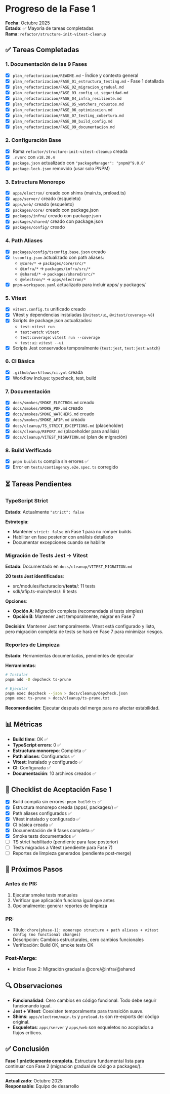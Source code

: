 # Progreso de la Fase 1

**Fecha**: Octubre 2025  
**Estado**: ✅ Mayoría de tareas completadas  
**Rama**: `refactor/structure-init-vitest-cleanup`

## ✅ Tareas Completadas

### 1. Documentación de las 9 Fases
- [x] `plan_refactorizacion/README.md` - Índice y contexto general
- [x] `plan_refactorizacion/FASE_01_estructura_testing.md` - Fase 1 detallada
- [x] `plan_refactorizacion/FASE_02_migracion_gradual.md`
- [x] `plan_refactorizacion/FASE_03_config_ui_seguridad.md`
- [x] `plan_refactorizacion/FASE_04_infra_resiliente.md`
- [x] `plan_refactorizacion/FASE_05_watchers_robustos.md`
- [x] `plan_refactorizacion/FASE_06_optimizacion.md`
- [x] `plan_refactorizacion/FASE_07_testing_cobertura.md`
- [x] `plan_refactorizacion/FASE_08_build_config.md`
- [x] `plan_refactorizacion/FASE_09_documentacion.md`

### 2. Configuración Base
- [x] Rama `refactor/structure-init-vitest-cleanup` creada
- [x] `.nvmrc` con `v18.20.4`
- [x] `package.json` actualizado con `"packageManager": "pnpm@^9.0.0"`
- [x] `package-lock.json` removido (usar solo PNPM)

### 3. Estructura Monorepo
- [x] `apps/electron/` creado con shims (main.ts, preload.ts)
- [x] `apps/server/` creado (esqueleto)
- [x] `apps/web/` creado (esqueleto)
- [x] `packages/core/` creado con package.json
- [x] `packages/infra/` creado con package.json
- [x] `packages/shared/` creado con package.json
- [x] `packages/config/` creado

### 4. Path Aliases
- [x] `packages/config/tsconfig.base.json` creado
- [x] `tsconfig.json` actualizado con path aliases:
  - `@core/*` → `packages/core/src/*`
  - `@infra/*` → `packages/infra/src/*`
  - `@shared/*` → `packages/shared/src/*`
  - `@electron/*` → `apps/electron/*`
- [x] `pnpm-workspace.yaml` actualizado para incluir apps/ y packages/

### 5. Vitest
- [x] `vitest.config.ts` unificado creado
- [x] Vitest y dependencias instaladas (`@vitest/ui`, `@vitest/coverage-v8`)
- [x] Scripts de package.json actualizados:
  - `test`: `vitest run`
  - `test:watch`: `vitest`
  - `test:coverage`: `vitest run --coverage`
  - `test:ui`: `vitest --ui`
- [x] Scripts Jest conservados temporalmente (`test:jest`, `test:jest:watch`)

### 6. CI Básica
- [x] `.github/workflows/ci.yml` creada
- [x] Workflow incluye: typecheck, test, build

### 7. Documentación
- [x] `docs/smokes/SMOKE_ELECTRON.md` creado
- [x] `docs/smokes/SMOKE_PDF.md` creado
- [x] `docs/smokes/SMOKE_WATCHERS.md` creado
- [x] `docs/smokes/SMOKE_AFIP.md` creado
- [x] `docs/cleanup/TS_STRICT_EXCEPTIONS.md` (placeholder)
- [x] `docs/cleanup/REPORT.md` (placeholder para análisis)
- [x] `docs/cleanup/VITEST_MIGRATION.md` (plan de migración)

### 8. Build Verificado
- [x] `pnpm build:ts` compila sin errores ✅
- [x] Error en `tests/contingency.e2e.spec.ts` corregido

## ⏳ Tareas Pendientes

### TypeScript Strict
**Estado**: Actualmente `"strict": false`

**Estrategia**:
- Mantener `strict: false` en Fase 1 para no romper builds
- Habilitar en fase posterior con análisis detallado
- Documentar excepciones cuando se habilite

### Migración de Tests Jest → Vitest
**Estado**: Documentado en `docs/cleanup/VITEST_MIGRATION.md`

**20 tests Jest identificados**:
- src/modules/facturacion/__tests__/: 11 tests
- sdk/afip.ts-main/tests/: 9 tests

**Opciones**:
- **Opción A**: Migración completa (recomendada si tests simples)
- **Opción B**: Mantener Jest temporalmente, migrar en Fase 7

**Decisión**: Mantener Jest temporalmente. Vitest está configurado y listo, pero migración completa de tests se hará en Fase 7 para minimizar riesgos.

### Reportes de Limpieza
**Estado**: Herramientas documentadas, pendientes de ejecutar

**Herramientas**:
```bash
# Instalar
pnpm add -D depcheck ts-prune

# Ejecutar
pnpm exec depcheck --json > docs/cleanup/depcheck.json
pnpm exec ts-prune > docs/cleanup/ts-prune.txt
```

**Recomendación**: Ejecutar después del merge para no afectar estabilidad.

## 📊 Métricas

- **Build time**: OK ✅
- **TypeScript errors**: 0 ✅
- **Estructura monorepo**: Completa ✅
- **Path aliases**: Configurados ✅
- **Vitest**: Instalado y configurado ✅
- **CI**: Configurada ✅
- **Documentación**: 10 archivos creados ✅

## 🎯 Checklist de Aceptación Fase 1

- [x] Build compila sin errores: `pnpm build:ts` ✅
- [x] Estructura monorepo creada (apps/, packages/) ✅
- [x] Path aliases configurados ✅
- [x] Vitest instalado y configurado ✅
- [x] CI básica creada ✅
- [x] Documentación de 9 fases completa ✅
- [x] Smoke tests documentados ✅
- [ ] TS strict habilitado (pendiente para fase posterior)
- [ ] Tests migrados a Vitest (pendiente para Fase 7)
- [ ] Reportes de limpieza generados (pendiente post-merge)

## 🚀 Próximos Pasos

### Antes de PR:
1. Ejecutar smoke tests manuales
2. Verificar que aplicación funciona igual que antes
3. Opcionalmente: generar reportes de limpieza

### PR:
- Título: `chore(phase-1): monorepo structure + path aliases + vitest config (no functional changes)`
- Descripción: Cambios estructurales, cero cambios funcionales
- Verificación: Build OK, smoke tests OK

### Post-Merge:
- Iniciar Fase 2: Migración gradual a @core/@infra/@shared

## 🔍 Observaciones

- **Funcionalidad**: Cero cambios en código funcional. Todo debe seguir funcionando igual.
- **Jest + Vitest**: Coexisten temporalmente para transición suave.
- **Shims**: `apps/electron/main.ts` y `preload.ts` son re-exports del código original.
- **Esqueletos**: `apps/server` y `apps/web` son esqueletos no acoplados a flujos críticos.

## ✅ Conclusión

**Fase 1 prácticamente completa.** Estructura fundamental lista para continuar con Fase 2 (migración gradual de código a packages/).

---

**Actualizado**: Octubre 2025  
**Responsable**: Equipo de desarrollo

